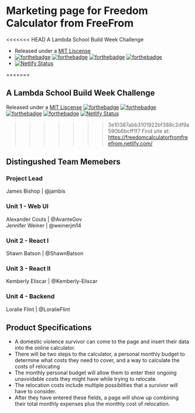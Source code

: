 
# Marketing page for Freedom Calculator from FreeFrom
<<<<<<< HEAD
A Lambda School Build Week Challenge
* Released under a [MIT Liscense](LICENSE)
* [![forthebadge](https://forthebadge.com/images/badges/uses-html.svg)](https://forthebadge.com)
[![forthebadge](https://forthebadge.com/images/badges/uses-css.svg)](https://forthebadge.com)
[![forthebadge](https://forthebadge.com/images/badges/uses-git.svg)](https://forthebadge.com)
[![forthebadge](https://forthebadge.com/images/badges/designed-in-etch-a-sketch.svg)](https://forthebadge.com)
* [![Netlify Status](https://api.netlify.com/api/v1/badges/23258144-df03-4b92-a63b-552348db23b8/deploy-status)](https://app.netlify.com/sites/freedomcalculatorfromfreefrom/deploys)

=======
## A Lambda School Build Week Challenge
Released under a [MIT Liscense](LICENSE)
[![forthebadge](https://forthebadge.com/images/badges/uses-html.svg)](https://forthebadge.com)
[![forthebadge](https://forthebadge.com/images/badges/uses-css.svg)](https://forthebadge.com)
[![forthebadge](https://forthebadge.com/images/badges/uses-git.svg)](https://forthebadge.com)
[![forthebadge](https://forthebadge.com/images/badges/designed-in-etch-a-sketch.svg)](https://forthebadge.com)
[![Netlify Status](https://api.netlify.com/api/v1/badges/23258144-df03-4b92-a63b-552348db23b8/deploy-status)](https://app.netlify.com/sites/freedomcalculatorfromfreefrom/deploys)
>>>>>>> 3e10387abb3101922bf388c2df9a590b6bcff1f7
Find site at: https://freedomcalculatorfromfreefrom.netlify.com/

## Distingushed Team Memebers
### Project Lead
James Bishop | @jambis                  
### Unit 1 - Web UI
Alexander Couts | @AvanteGov                  
Jennifer Weiner | @weinerjm14                    
### Unit 2 - React I
Shawn Batson | @ShawnBatson                              
### Unit 3 - React II
Kemberly Eliscar | @Kemberly-Eliscar
### Unit 4 - Backend
Loralie Flint | @LoralieFlint 

## Product Specifications
* A domestic violence survivor can come to the page and insert their data into the online calculator.
* There will be two steps to the calculator, a personal monthly budget to determine what costs they need to cover, and a way to calculate the costs of relocating
* The monthly personal budget will allow them to enter their ongoing unavoidable costs they might have while trying to relocate.
* The relocation costs include multiple possiblities that a survivor will have to consider.
* After they have entered these fields, a page will show up combining their total monthly expenses plus the monthly cost of relocation.